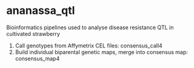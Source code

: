 # ananassa_qtl
Bioinformatics pipelines used to analyse disease resistance QTL in cultivated strawberry

1. Call genotypes from Affymetrix CEL files: consensus_call4
2. Build individual biparental genetic maps, merge into consensus map: consensus_map4
